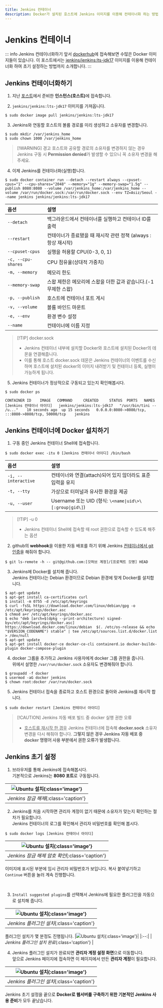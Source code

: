 ```yaml
---
title: Jenkins 컨테이너
description: Docker가 설치된 호스트에 Jenkins 이미지를 이용해 컨테이너화 하는 방법을 소개합니다.
---
```

# Jenkins 컨테이너
::: info Jenkins 컨테이너화하기 앞서
[dockerhub](https://hub.docker.com/)에 접속해보면 수많은 Docker 이미지들이 있습니다.
이 포스트에서는 [jenkins/jenkins:lts-jdk17](https://hub.docker.com/r/jenkins/jenkins) 이미지를 이용해 컨테이너화 하여 초기 설정하는 방법까지 소개합니다.
:::

## Jenkins 컨테이너화하기
1. 지난 [포스트](/programming/docker/webserver/host)에서 준비한 <b>인스턴스(호스트)</b>에 접속합니다.

2. `jenkins/jenkins:lts-jdk17` 이미지를 가져옵니다.
```Shell
$ sudo docker image pull jenkins/jenkins:lts-jdk17
```

3. Jenkins와 연동할 호스트의 볼륨 경로를 미리 생성하고 소유자를 변경합니다.
```Shell
$ sudo mkdir /var/jenkins_home
$ sudo chown 1000 /var/jenkins_home
```
> [!WARNING] 경고
> 호스트와 공유할 경로의 소유자를 변경하지 않는 경우 Jenkins 구동 시 **Permission denied**가 발생할 수 있으니 꼭 소유자 변경을 해주세요.

4. 이제 Jenkins를 컨테이너화(실행)합니다.
```Shell
$ sudo docker container run --detach --restart always --cpuset-cpus="1" --cpu-shares="2048" --memory="1g" --memory-swap="1.5g" --publish 8080:8080 --volume /var/jenkins_home:/var/jenkins_home --volume /var/run/docker.sock:/var/run/docker.sock --env TZ=Asiz/Seoul --name jenkins jenkins/jenkins:lts-jdk17
```
|옵션|설명|
|:-|:-|
|`--detach`|백그라운드에서 컨테이너를 실행하고 컨테이너 ID를 출력|
|`--restart`|컨테이너가 종료됐을 때 재시작 관련 정책 (always : 항상 재시작)|
|`--cpuset-cpus`|실행을 허용할 CPU(0-3, 0, 1)|
|`-c, --cpu-shares`|CPU 점유율(상대적 가중치)|
|`-m, --memory`|메모리 한도|
|`--memory-swap`|스왑 제한은 메모리에 스왑을 더한 값과 같습니다.(-1 무제한 스왑)|
|`-p, --publish`|호스트에 컨테이너 포트 게시|
|`-v, --volume`|볼륨 바인드 마운트|
|`-e, --env`|환경 변수 설정|
|`--name`|컨테이너에 이름 지정|

> [!TIP] docker.sock
> - Jenkins 컨테이너 내부에 설치할 Docker와 호스트에 설치된 Docker의 데몬을 연결해줍니다.
> - 이를 통해 호스트 docker.sock 데몬은 Jenkins 컨테이너의 이벤트를 수신하며 호스트에 설치된 docker의 이미지 내려받기 및 컨테이너 등록, 실행이 가능하게 됩니다.

5. Jenkins 컨테이너가 정상적으로 구동되고 있는지 확인해봅시다.
```Shell
$ sudo docker ps

CONTAINER ID    IMAGE   COMMAND     CREATED     STATUS  PORTS   NAMES
[Jenkins 컨테이너 아이디]   jenkins/jenkins:lts-jdk17   "/usr/bin/tini -- /u..."    10 seconds ago  up 15 seconds   0.0.0.0:8080->8080/tcp, :::8080->8080/tcp, 50000/tcp    jenkins
```

## Jenkins 컨테이너에 Docker 설치하기
1. 구동 중인 Jenkins 컨테이너 Shell에 접속합니다.
```Shell
$ sudo docker exec -itu 0 [Jenkins 컨테이너 아이디] /bin/bash
```
|옵션|설명|
|:-|:-|
|`-i, --interactive`|컨테이너와 연결(attach)되어 있지 않더라도 표준 입력을 유지|
|`-t, --tty`|가상으로 터미널과 유사한 환경을 제공|
|`-u, --user`|Username 또는 UID (형식: `\<name\|uid\>\[:group\|gid\]`)|

> [!TIP] -u 0
> - Jenkins 컨테이너 Shell에 접속할 때 root 권한으로 접속할 수 있도록 해주는 옵션

2. github의 **webhook**을 이용한 자동 배포를 하기 위해 Jenkins <u>컨테이너에서 git 인증</u>을 해줘야 합니다.
```Shell
$ git ls-remote -h -- git@github.com:[깃허브 계정]/[프로젝트 깃명] HEAD
```

3. Jenkins에 Docker를 설치해 줍니다.\
    Jenkins 컨테이너는 Debian 환경이므로 Debian 환경에 맞게 Docker를 설치합니다.
```Shell
$ apt-get update
$ apt-get install ca-certificates curl
$ install -m 0755 -d /etc/apt/keyrings
$ curl -fsSL https://download.docker.com/linux/debian/gpg -o /etc/apt/keyrings/docker.asc
$ chmod a+r /etc/apt/keyrings/docker.asc
$ echo "deb [arch=$(dpkg --print-architecture) signed-by=/etc/apt/keyrings/docker.asc] https://download.docker.com/linux/debian  $(. /etc/os-release && echo "$VERSION_CODENAME") stable" | tee /etc/apt/sources.list.d/docker.list > /dev/null
$ apt-get update
$ apt-get install docker-ce docker-ce-cli containerd.io docker-buildx-plugin docker-compose-plugin
```

4. docker 그룹을 추가하고 Jenkins 사용자에게 docker 그룹 권한을 줍니다.\
    위에서 설명한 `/var/run/docker.sock` 소유자도 변경해줘야 합니다.
```Shell
$ groupadd -f docker
$ usermod -aG docker jenkins
$ chown root:docker /var/run/docker.sock
```

5. Jenkins 컨테이너 접속을 종료하고 호스트 환경으로 돌아와 Jenkins를 재시작 합니다.
```Shell
$ sudo docker restart [Jenkins 컨테이너 아이디]
```

> [!CAUTION] Jenkins 자동 배포 빌드 중 docker 실행 권한 오류
> - <u>호스트를 재시작 한 경우</u> Jenkins 컨테이너에 접속해 **docker.sock** 소유자 변경을 다시 해줘야 합니다. **그렇지 않은 경우 Jenkins 자동 배포 중 docker 명령어 사용 부분에서 권한 오류가 발생합니다.**

## Jenkins 초기 설정
1. 브라우저를 통해 Jenkins에 접속해봅시다.\
    기본적으로 Jenkins는 **8080 포트**로 구동됩니다.

|![Ubuntu 설치](./images/jenkins/jenkins03.webp){:class='image'}|
|:--:|
| *Jenkins 잠금 해제*{:class='caption'} |

2. Jenkins를 처음 시작하면 관리자 계정이 없기 때문에 소유자가 맞는지 확인하는 절차가 필요합니다.\
    Jenkins 컨테이너의 로그를 확인해서 관리자 비밀번호를 확인해 봅시다.
```Shell
$ sudo docker logs [Jenkins 컨테이너 아이디]
```
|![Ubuntu 설치](./images/jenkins/jenkins01.webp){:class='image'}|
|:--:|
| *Jenkins 잠금 해제 암호 확인*{:class='caption'} |

이미지에 표시된 부분에 임시 관리자 비밀번호가 보입니다. 복사 붙여넣기하고 `Continue` 버튼을 눌러 계속 진행합니다.

<br />

3. `Install suggested plugins`를 선택해서 Jenkins에 필요한 플러그인을 자동으로 설치해 줍니다.

|![Ubuntu 설치](./images/jenkins/jenkins04.webp){:class='image'}|
|:--:|
| *Jenkins 플러그인 설치*{:class='caption'} |

플러그인 설치가 몇 분정도 진행됩니다.
|![Ubuntu 설치](./images/jenkins/jenkins06.webp){:class='image'}|
|:--:|
| *Jenkins 플러그인 설치 완료*{:class='caption'} |

4. Jenkins 플러그인 설치가 완료되면 **관리자 계정 설정 화면**으로 이동합니다.\
    앞으로 Jenkins 페이지에 접속하면 이 페이지에서 만든 **관리자 계정**이 필요합니다.

|![Ubuntu 설치](./images/jenkins/jenkins07.webp){:class='image'}|
|:--:|
| *Jenkins 플러그인 설치*{:class='caption'} |

Jenkins 초기 설정을 끝으로 **Docker로 웹서버를 구축하기 위한 기본적인 Jenkins 사용 준비**가 모두 끝났습니다.